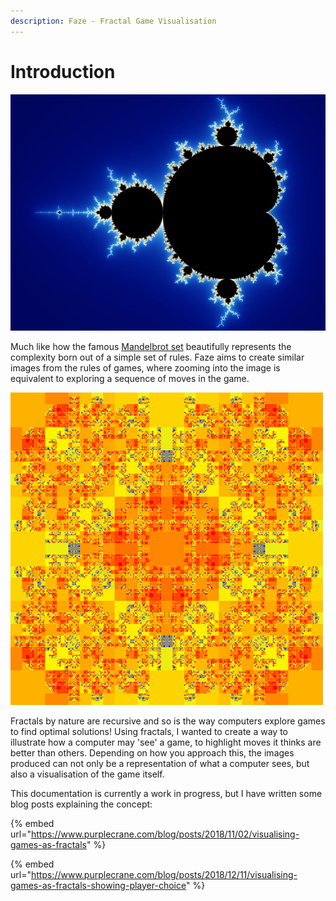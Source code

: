 ```yaml
---
description: Faze - Fractal Game Visualisation
---
```


# Introduction

![Mandelbrot set - commons.wikimedia.org ](.gitbook/assets/800px-mandel_zoom_00_mandelbrot_set.jpg)

Much like how the famous [Mandelbrot set](https://en.wikipedia.org/wiki/Mandelbrot_set) beautifully represents the complexity born out of a simple set of rules. Faze aims to create similar images from the rules of games, where zooming into the image is equivalent to exploring a sequence of moves in the game.

![](.gitbook/assets/oxnstate_38_600.png)

Fractals by nature are recursive and so is the way computers explore games to find optimal solutions! Using fractals, I wanted to create a way to illustrate how a computer may 'see' a game, to highlight moves it thinks are better than others. Depending on how you approach this, the images produced can not only be a representation of what a computer sees, but also a visualisation of the game itself.

This documentation is currently a work in progress, but I have written some blog posts explaining the concept:

{% embed url="https://www.purplecrane.com/blog/posts/2018/11/02/visualising-games-as-fractals" %}

{% embed url="https://www.purplecrane.com/blog/posts/2018/12/11/visualising-games-as-fractals-showing-player-choice" %}





